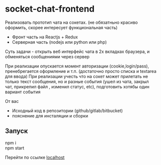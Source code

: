 # socket-chat-frontend

Реализовать прототип чата на сокетах. (не обязатньно красиво оформить, скорее интересует функциональная часть)

- Фронт часть на Reactjs + Redux
- Серверная часть (nodejs или python или php)

Суть задачи - открыть веб интерфейс чата в 2х вкладках браузера, и обменяться сообщениями через сервер

При реализации опускается момент авторизации (cookie,login/pass), пренебрегается оформление и т.п. (достаточно просто списка и textarea для ввода)
При реализации учесть что на сокет может прилетать не только текст сообщения, но и разные события (ушел из чата, закрыл чат, прикрепил файл , изменил статус, etc), подготовить хотябы один вариант события

От вас
- Исходный код в репозитории (github/gitlab/bitbucket)
- пояснение для инсталяции и сборки

## Запуск
npm i <br>
npm start

Перейти по ссылке [localhost](http://localhost:3000)
